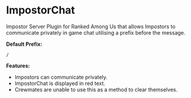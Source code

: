 # ImpostorChat
Impostor Server Plugin for Ranked Among Us that allows Impostors to communicate privately in game chat utilising a prefix before the message.


**Default Prefix:**
```
/
```

**Features:**
- Impostors can communicate privately.
- ImpostorChat is displayed in red text.
- Crewmates are unable to use this as a method to clear themselves.
